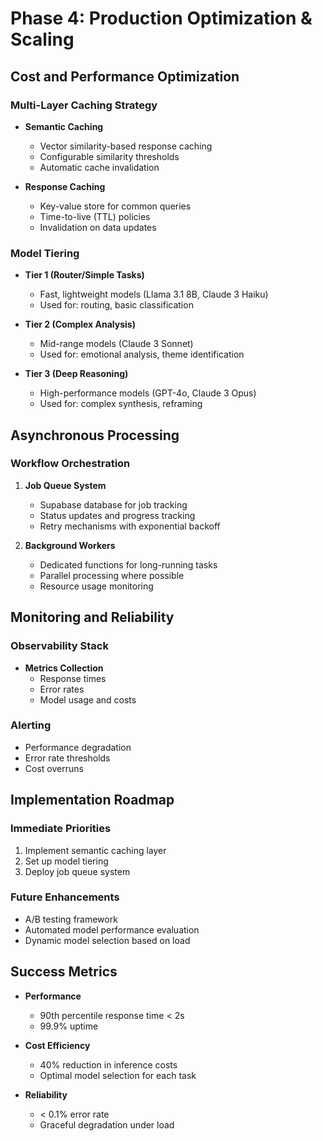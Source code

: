 # Phase 4: Production Optimization & Scaling

## Cost and Performance Optimization

### Multi-Layer Caching Strategy
- **Semantic Caching**
  - Vector similarity-based response caching
  - Configurable similarity thresholds
  - Automatic cache invalidation

- **Response Caching**
  - Key-value store for common queries
  - Time-to-live (TTL) policies
  - Invalidation on data updates

### Model Tiering
- **Tier 1 (Router/Simple Tasks)**
  - Fast, lightweight models (Llama 3.1 8B, Claude 3 Haiku)
  - Used for: routing, basic classification

- **Tier 2 (Complex Analysis)**
  - Mid-range models (Claude 3 Sonnet)
  - Used for: emotional analysis, theme identification

- **Tier 3 (Deep Reasoning)**
  - High-performance models (GPT-4o, Claude 3 Opus)
  - Used for: complex synthesis, reframing

## Asynchronous Processing

### Workflow Orchestration
1. **Job Queue System**
   - Supabase database for job tracking
   - Status updates and progress tracking
   - Retry mechanisms with exponential backoff

2. **Background Workers**
   - Dedicated functions for long-running tasks
   - Parallel processing where possible
   - Resource usage monitoring

## Monitoring and Reliability

### Observability Stack
- **Metrics Collection**
  - Response times
  - Error rates
  - Model usage and costs

### Alerting
- Performance degradation
- Error rate thresholds
- Cost overruns

## Implementation Roadmap

### Immediate Priorities
1. Implement semantic caching layer
2. Set up model tiering
3. Deploy job queue system

### Future Enhancements
- A/B testing framework
- Automated model performance evaluation
- Dynamic model selection based on load

## Success Metrics
- **Performance**
  - 90th percentile response time < 2s
  - 99.9% uptime

- **Cost Efficiency**
  - 40% reduction in inference costs
  - Optimal model selection for each task

- **Reliability**
  - < 0.1% error rate
  - Graceful degradation under load
